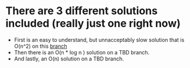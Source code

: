 
# There are 3 different solutions included (really just one right now)

- First is an easy to understand, but unnacceptably slow solution that is O(n^2) on this [branch](https://github.com/benracine/drones-polar/tree/naive-On2)
- Then there is an O(n * log n ) solution on a TBD branch.
- And lastly, an O(n) solution on a TBD branch.
